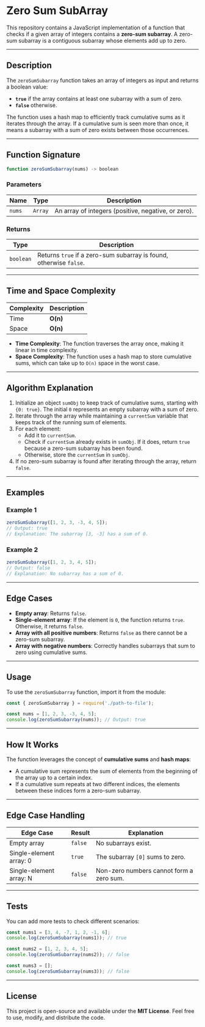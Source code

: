 # Zero Sum SubArray

This repository contains a JavaScript implementation of a function that checks if a given array of integers contains a **zero-sum subarray**. A zero-sum subarray is a contiguous subarray whose elements add up to zero.

---

## **Description**

The `zeroSumSubarray` function takes an array of integers as input and returns a boolean value:
- **`true`** if the array contains at least one subarray with a sum of zero.
- **`false`** otherwise.

The function uses a hash map to efficiently track cumulative sums as it iterates through the array. If a cumulative sum is seen more than once, it means a subarray with a sum of zero exists between those occurrences.

---

## **Function Signature**

```javascript
function zeroSumSubarray(nums) -> boolean
```

### **Parameters**
| Name    | Type     | Description                          |
|---------|----------|--------------------------------------|
| `nums`  | `Array`  | An array of integers (positive, negative, or zero). |

### **Returns**
| Type     | Description                                      |
|----------|--------------------------------------------------|
| `boolean` | Returns `true` if a zero-sum subarray is found, otherwise `false`. |

---

## **Time and Space Complexity**
| Complexity     | Description               |
|----------------|---------------------------|
| Time           | **O(n)**                  |
| Space          | **O(n)**                  |

- **Time Complexity**: The function traverses the array once, making it linear in time complexity.
- **Space Complexity**: The function uses a hash map to store cumulative sums, which can take up to `O(n)` space in the worst case.

---

## **Algorithm Explanation**

1. Initialize an object `sumObj` to keep track of cumulative sums, starting with `{0: true}`. The initial `0` represents an empty subarray with a sum of zero.
2. Iterate through the array while maintaining a `currentSum` variable that keeps track of the running sum of elements.
3. For each element:
   - Add it to `currentSum`.
   - Check if `currentSum` already exists in `sumObj`. If it does, return `true` because a zero-sum subarray has been found.
   - Otherwise, store the `currentSum` in `sumObj`.
4. If no zero-sum subarray is found after iterating through the array, return `false`.

---

## **Examples**

### **Example 1**
```javascript
zeroSumSubarray([1, 2, 3, -3, 4, 5]); 
// Output: true
// Explanation: The subarray [3, -3] has a sum of 0.
```

### **Example 2**
```javascript
zeroSumSubarray([1, 2, 3, 4, 5]); 
// Output: false
// Explanation: No subarray has a sum of 0.
```

---

## **Edge Cases**
- **Empty array**: Returns `false`.
- **Single-element array**: If the element is `0`, the function returns `true`. Otherwise, it returns `false`.
- **Array with all positive numbers**: Returns `false` as there cannot be a zero-sum subarray.
- **Array with negative numbers**: Correctly handles subarrays that sum to zero using cumulative sums.

---

## **Usage**

To use the `zeroSumSubarray` function, import it from the module:

```javascript
const { zeroSumSubarray } = require('./path-to-file');

const nums = [1, 2, 3, -3, 4, 5];
console.log(zeroSumSubarray(nums)); // Output: true
```

---

## **How It Works**

The function leverages the concept of **cumulative sums** and **hash maps**:
- A cumulative sum represents the sum of elements from the beginning of the array up to a certain index.
- If a cumulative sum repeats at two different indices, the elements between these indices form a zero-sum subarray.

---

## **Edge Case Handling**
| Edge Case               | Result   | Explanation                              |
|-------------------------|----------|------------------------------------------|
| Empty array             | `false`  | No subarrays exist.                      |
| Single-element array: 0 | `true`   | The subarray `[0]` sums to zero.         |
| Single-element array: N | `false`  | Non-zero numbers cannot form a zero sum. |

---

## **Tests**
You can add more tests to check different scenarios:

```javascript
const nums1 = [3, 4, -7, 1, 2, -1, 6];
console.log(zeroSumSubarray(nums1)); // true

const nums2 = [1, 2, 3, 4, 5];
console.log(zeroSumSubarray(nums2)); // false

const nums3 = [];
console.log(zeroSumSubarray(nums3)); // false
```

---

## **License**
This project is open-source and available under the **MIT License**. Feel free to use, modify, and distribute the code.
